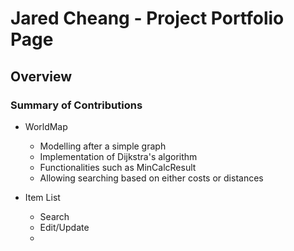 # Jared Cheang - Project Portfolio Page

## Overview


### Summary of Contributions
* WorldMap 
  * Modelling after a simple graph
  * Implementation of Dijkstra's algorithm
  * Functionalities such as MinCalcResult
  * Allowing searching based on either costs or distances


* Item List
  * Search
  * Edit/Update
  * 